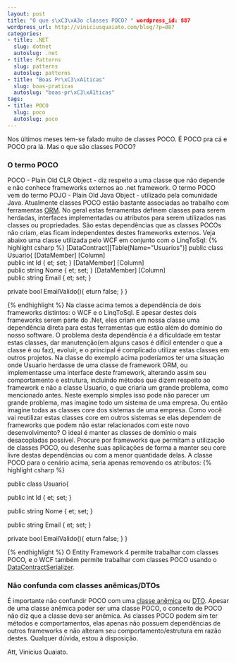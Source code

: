 ```yaml
--- 
layout: post
title: "O que s\xC3\xA3o classes POCO? " wordpress_id: 887
wordpress_url: http://viniciusquaiato.com/blog/?p=887
categories: 
- title: .NET
  slug: dotnet
  autoslug: .net
- title: Patterns
  slug: patterns
  autoslug: patterns
- title: "Boas Pr\xC3\xA1ticas"
  slug: boas-praticas
  autoslug: "boas-pr\xC3\xA1ticas"
tags: 
- title: POCO
  slug: poco
  autoslug: poco
---
```

Nos últimos meses tem-se falado muito de classes POCO. É POCO pra cá e POCO pra lá. Mas o que são classes POCO?

### O termo POCO
POCO - Plain Old CLR Object - diz respeito a uma classe que não depende e não conhece frameworks externos ao .net framework. O termo POCO vem do termo POJO - Plain Old Java Object - utilizado pela comunidade Java. Atualmente classes POCO estão bastante associadas ao trabalho com ferramentas [ORM](http://msdn.microsoft.com/en-us/library/aa697427%28VS.80%29.aspx). No geral estas ferramentas definem classes para serem herdadas, interfaces implementadas ou atributos para serem utilizados nas classes ou propriedades. São estas dependências que as classes POCOs não criam, elas ficam independentes destes frameworks externos. Veja abaixo uma classe utilizada pelo WCF em conjunto com o LinqToSql:
{% highlight csharp %}
[DataContract][Table(Name="Usuarios")]
public class Usuario{    [DataMember]    [Column]    
public int Id {
et;
    set;
    }
    [DataMember]    [Column]    
public string Nome {
et;
    set;
    }
    [DataMember]    [Column]    
public string Email {
et;
    set;
    }
        
private bool EmailValido(){
eturn false;
    }
}

{% endhighlight %}
Na classe acima temos a dependência de dois frameworks distintos: o WCF e o LinqToSql. E apesar destes dois frameworks serem parte do .Net, eles criam em nossa classe uma dependência direta para estas ferramentas que estão além do domínio do nosso software. O problema desta dependência é a dificuldade em testar estas classes, dar manutenção(em alguns casos é difícil entender o que a classe é ou faz), evoluir, e o principal é complicado utilizar estas classes em outros projetos. Na classe do exemplo acima poderíamos ter uma situação onde Usuario herdasse de uma classe de framework ORM, ou implementasse uma interface deste framework, alterando assim seu comportamento e estrutura, incluindo métodos que dizem respeito ao framework e não a classe Usuario, o que criaria um grande problema, como mencionado antes. Neste exemplo simples isso pode não parecer um grande problema, mas imagine todo um sistema de uma empresa. Ou então imagine todas as classes core dos sistemas de uma empresa. Como você vai reutilizar estas classes core em outros sistemas se elas dependem de frameworks que podem não estar relacionados com este novo desenvolvimento? O ideal é manter as classes de domínio o mais desacopladas possível. Procure por frameworks que permitam a utilização de classes POCO, ou desenhe suas aplicações de forma a manter seu core livre destas dependências ou com a menor quantidade delas. A classe POCO para o cenário acima, seria apenas removendo os atributos:
{% highlight csharp %}

public class Usuario{    

public int Id {
et;
    set;
    }
    
public string Nome {
et;
    set;
    }
    
public string Email {
et;
    set;
    }
    
private bool EmailValido(){
eturn false;
    }
}

{% endhighlight %}
O Entity Framework 4 permite trabalhar com classes POCO, e o WCF também permite trabalhar com classes POCO usando o [DataContractSerializer](http://msdn.microsoft.com/en-us/library/system.runtime.serialization.datacontractserializer.aspx).

### Não confunda com classes anêmicas/DTOs
É importante não confundir POCO com uma [classe anêmica](http://en.wikipedia.org/wiki/Anemic_Domain_Model) ou [DTO](http://en.wikipedia.org/wiki/Data_transfer_object). Apesar de uma classe anêmica poder ser uma classe POCO, o conceito de POCO não diz que a classe deva ser anêmica. As classes POCO podem sim ter métodos e comportamentos, elas apenas não possuem dependências de outros frameworks e não alteram seu comportamento/estrutura em razão destes. Qualquer dúvida, estou à disposição.

Att,
Vinicius Quaiato.
